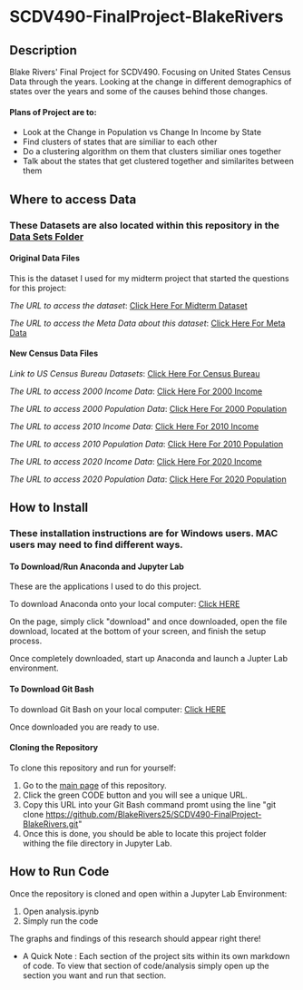 # SCDV490-FinalProject-BlakeRivers

## Description
Blake Rivers' Final Project for SCDV490.  Focusing on United States Census Data through the years.
Looking at the change in different demographics of states over the years and some of the causes behind those changes.

#### Plans of Project are to:
- Look at the Change in Population vs Change In Income by State 
- Find clusters of states that are similiar to each other
- Do a clustering algorithm on them that clusters similiar ones together
- Talk about the states that get clustered together and similarites between them



## Where to access Data
### These Datasets are also located within this repository in the [Data Sets Folder](https://github.com/BlakeRivers25/SCDV490-FinalProject-BlakeRivers/tree/main/Data%20Sets)

#### Original Data Files
This is the dataset I used for my midterm project that started the questions for this project:


*The URL to access the dataset*:
[Click Here For Midterm Dataset](https://raw.githubusercontent.com/BlakeRivers25/SCDV490-FinalProject-BlakeRivers/main/Data%20Sets/county_census_and_election_result.csv)

*The URL to access the Meta Data about this dataset*:
[Click Here For Meta Data](https://raw.githubusercontent.com/BlakeRivers25/SCDV490-FinalProject-BlakeRivers/main/Data%20Sets/county_census_election_results_META_DATA.csv)



#### New Census Data Files
*Link to US Census Bureau Datasets*:
[Click Here For Census Bureau](https://data.census.gov/)


*The URL to access 2000 Income Data*:
[Click Here For 2000 Income](https://raw.githubusercontent.com/BlakeRivers25/SCDV490-FinalProject-BlakeRivers/main/Data%20Sets/2000%20Income%20Cleaned.csv)


*The URL to access 2000 Population Data*:
[Click Here For 2000 Population](https://raw.githubusercontent.com/BlakeRivers25/SCDV490-FinalProject-BlakeRivers/main/Data%20Sets/2000%20Population%20Cleaned.csv)


*The URL to access 2010 Income Data*:
[Click Here For 2010 Income](https://raw.githubusercontent.com/BlakeRivers25/SCDV490-FinalProject-BlakeRivers/main/Data%20Sets/2010%20Income%20Cleaned.csv)


*The URL to access 2010 Population Data*:
[Click Here For 2010 Population](https://raw.githubusercontent.com/BlakeRivers25/SCDV490-FinalProject-BlakeRivers/main/Data%20Sets/2010%20Population%20and%20Demographics%20Cleaned.csv)


*The URL to access 2020 Income Data*:
[Click Here For 2020 Income](https://raw.githubusercontent.com/BlakeRivers25/SCDV490-FinalProject-BlakeRivers/main/Data%20Sets/2020%20Income%20Cleaned.csv)


*The URL to access 2020 Population Data*: 
[Click Here For 2020 Population](https://raw.githubusercontent.com/BlakeRivers25/SCDV490-FinalProject-BlakeRivers/main/Data%20Sets/2020%20Population%20and%20Demographics%20Cleaned.csv)




## How to Install 
### These installation instructions are for Windows users.  MAC users may need to find different ways.
#### To Download/Run Anaconda and Jupyter Lab
These are the applications I used to do this project.

To download Anaconda onto your local computer: [Click HERE](https://www.anaconda.com/products/distribution)

On the page, simply click "download" and once downloaded, open the file download, located at the bottom of your screen, and finish the setup process.  

Once completely downloaded, start up Anaconda and launch a Jupter Lab environment.

#### To Download Git Bash
To download Git Bash on your local computer: [Click HERE](https://gitforwindows.org/)

Once downloaded you are ready to use.


#### Cloning the Repository
To clone this repository and run for yourself:
1. Go to the [main page](https://github.com/BlakeRivers25/SCDV490-FinalProject-BlakeRivers) of this repository.
2. Click the green CODE button and you will see a unique URL.
3. Copy this URL into your Git Bash command promt using the line "git clone https://github.com/BlakeRivers25/SCDV490-FinalProject-BlakeRivers.git"
4. Once this is done, you should be able to locate this project folder withing the file directory in Jupyter Lab.





## How to Run Code
Once the repository is cloned and open within a Jupyter Lab Environment:
1. Open analysis.ipynb
2. Simply run the code

The graphs and findings of this research should appear right there!
* A Quick Note : 
Each section of the project sits within its own markdown of code.  To view that section of code/analysis simply open up the section you want and run that section.
